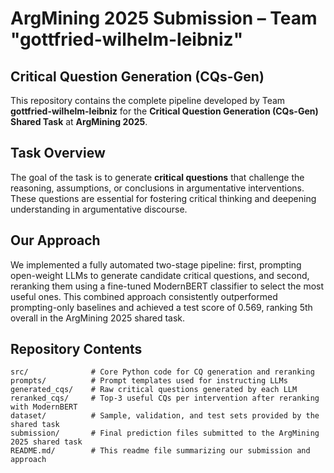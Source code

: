 # ArgMining 2025 Submission – Team "gottfried-wilhelm-leibniz"

## Critical Question Generation (CQs-Gen)

This repository contains the complete pipeline developed by Team **gottfried-wilhelm-leibniz** for the **Critical Question Generation (CQs-Gen) Shared Task** at **ArgMining 2025**.

## Task Overview

The goal of the task is to generate **critical questions** that challenge the reasoning, assumptions, or conclusions in argumentative interventions. These questions are essential for fostering critical thinking and deepening understanding in argumentative discourse.

## Our Approach

We implemented a fully automated two-stage pipeline: first, prompting open-weight LLMs to generate candidate critical questions, and second, reranking them using a fine-tuned ModernBERT classifier to select the most useful ones. This combined approach consistently outperformed prompting-only baselines and achieved a test score of 0.569, ranking 5th overall in the ArgMining 2025 shared task.

## Repository Contents
```text
src/              # Core Python code for CQ generation and reranking
prompts/          # Prompt templates used for instructing LLMs
generated_cqs/    # Raw critical questions generated by each LLM
reranked_cqs/     # Top-3 useful CQs per intervention after reranking with ModernBERT
dataset/          # Sample, validation, and test sets provided by the shared task 
submission/       # Final prediction files submitted to the ArgMining 2025 shared task
README.md/        # This readme file summarizing our submission and approach